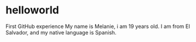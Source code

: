 # helloworld
First GitHub experience 
My name is Melanie, i am 19 years old. I am from El Salvador, and my native language is Spanish. 
